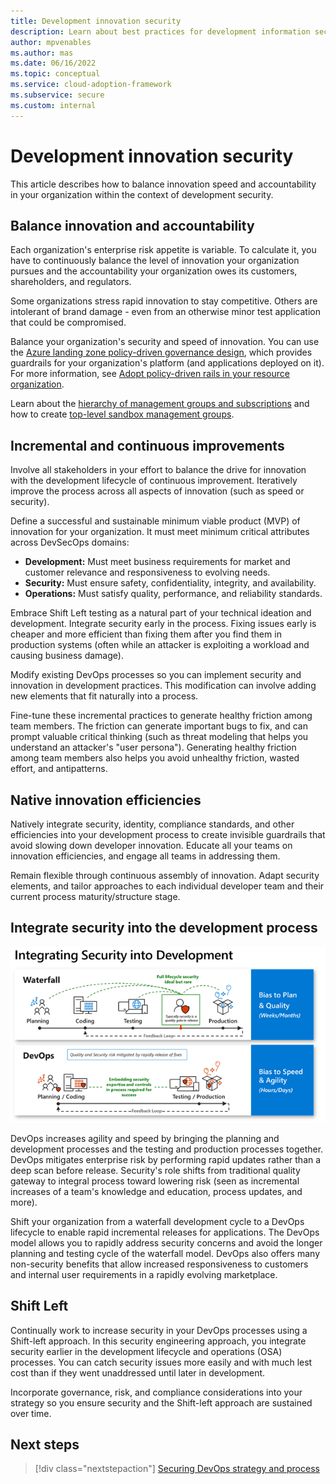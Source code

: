 ```yaml
---
title: Development innovation security
description: Learn about best practices for development information security.
author: mpvenables
ms.author: mas
ms.date: 06/16/2022
ms.topic: conceptual
ms.service: cloud-adoption-framework
ms.subservice: secure
ms.custom: internal
---
```


# Development innovation security

This article describes how to balance innovation speed and accountability in your organization within the context of development security.

## Balance innovation and accountability

Each organization's enterprise risk appetite is variable. To calculate it, you have to continuously balance the level of innovation your organization pursues and the accountability your organization owes its customers, shareholders, and regulators.

Some organizations stress rapid innovation to stay competitive. Others are intolerant of brand damage - even from an otherwise minor test application that could be compromised.

Balance your organization's security and speed of innovation. You can use the [Azure landing zone policy-driven governance design](/azure/cloud-adoption-framework/ready/landing-zone/design-principles#policy-driven-governance), which provides guardrails for your organization's platform (and applications deployed on it). For more information, see [Adopt policy-driven rails in your resource organization](/azure/cloud-adoption-framework/ready/enterprise-scale/dine-guidance).

Learn about the [hierarchy of management groups and subscriptions](/azure/governance/management-groups/overview) and how to create [top-level sandbox management groups](/azure/cloud-adoption-framework/ready/landing-zone/design-area/resource-org-management-groups#management-group-recommendations).

## Incremental and continuous improvements

Involve all stakeholders in your effort to balance the drive for innovation with the development lifecycle of continuous improvement. Iteratively improve the process across all aspects of innovation (such as speed or security).

Define a successful and sustainable minimum viable product (MVP) of innovation for your organization. It must meet minimum critical attributes across DevSecOps domains:

- **Development:** Must meet business requirements for market and customer relevance and responsiveness to evolving needs.
- **Security:** Must ensure safety, confidentiality, integrity, and availability.
- **Operations:** Must satisfy quality, performance, and reliability standards.

Embrace Shift Left testing as a natural part of your technical ideation and development. Integrate security early in the process. Fixing issues early is cheaper and more efficient than fixing them after you find them in production systems (often while an attacker is exploiting a workload and causing business damage).

Modify existing DevOps processes so you can implement security and innovation in development practices. This modification can involve adding new elements that fit naturally into a process.

Fine-tune these incremental practices to generate healthy friction among team members. The friction can generate important bugs to fix, and can prompt valuable critical thinking (such as threat modeling that helps you understand an attacker's "user persona"). Generating healthy friction among team members also helps you avoid unhealthy friction, wasted effort, and antipatterns.

## Native innovation efficiencies

Natively integrate security, identity, compliance standards, and other efficiencies into your development process to create invisible guardrails that avoid slowing down developer innovation. Educate all your teams on innovation efficiencies, and engage all teams in addressing them.

Remain flexible through continuous assembly of innovation. Adapt security elements, and tailor approaches to each individual developer team and their current process maturity/structure stage.

## Integrate security into the development process

![Diagram showing how to integrate security into development.](./media/devops-integrated-security-lifecycle-model.png)

DevOps increases agility and speed by bringing the planning and development processes and the testing and production processes together. DevOps mitigates enterprise risk by performing rapid updates rather than a deep scan before release. Security's role shifts from traditional quality gateway to integral process toward lowering risk (seen as incremental increases of a team's knowledge and education, process updates, and more).

Shift your organization from a waterfall development cycle to a DevOps lifecycle to enable rapid incremental releases for applications. The DevOps model allows you to rapidly address security concerns and avoid the longer planning and testing cycle of the waterfall model. DevOps also offers many non-security benefits that allow increased responsiveness to customers and internal user requirements in a rapidly evolving marketplace.

## Shift Left

Continually work to increase security in your DevOps processes using a Shift-left approach. In this security engineering approach, you integrate security earlier in the development lifecycle and operations (OSA) processes. You can catch security issues more easily and with much lest cost than if they went unaddressed until later in development.

Incorporate governance, risk, and compliance considerations into your strategy so you ensure security and the Shift-left approach are sustained over time.

## Next steps

> [!div class="nextstepaction"]
> [Securing DevOps strategy and process](devops-strategy-process-security.md)
